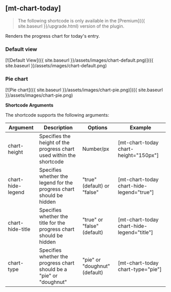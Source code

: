 ## [mt-chart-today]

> The following shortcode is only available in the [Premium]({{ site.baseurl }}/upgrade.html) version of the plugin.

Renders the progress chart for today's entry.

### Default view

[![Default View]({{ site.baseurl }}/assets/images/chart-default.png)]({{ site.baseurl }}/assets/images/chart-default.png)

### Pie chart

[![Pie chart]({{ site.baseurl }}/assets/images/chart-pie.png)]({{ site.baseurl }}/assets/images/chart-pie.png)

**Shortcode Arguments**
 
The shortcode supports the following arguments:
 
| Argument | Description | Options | Example |
|--|--|--|--|
| chart-height | Specifies the height of the progress chart used within the shortcode | Number/px  | [mt-chart-today chart-height="150px"] |  
| chart-hide-legend | Specifies whether the legend for the progress chart should be hidden | "true" (default) or "false"  | [mt-chart-today chart-hide-legend="true"] | 
| chart-hide-title | Specifies whether the title for the progress chart should be hidden | "true" or "false" (default) | [mt-chart-today chart-hide-legend="title"] | 
| chart-type | Specifies whether the progress chart should be a "pie" or "doughnut" | "pie" or "doughnut" (default) | [mt-chart-today chart-type="pie"] | 
